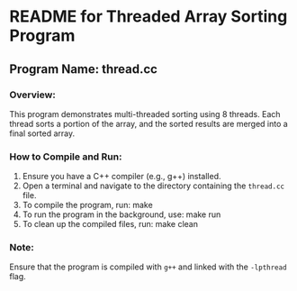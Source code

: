 # README for Threaded Array Sorting Program

## Program Name: thread.cc

### Overview:
   This program demonstrates multi-threaded sorting using 8 threads. Each thread sorts a portion of the array, and the sorted results are merged into a final sorted array.

### How to Compile and Run:
1. Ensure you have a C++ compiler (e.g., g++) installed.
2. Open a terminal and navigate to the directory containing the `thread.cc` file.
3. To compile the program, run:
make
4. To run the program in the background, use:
make run
5. To clean up the compiled files, run:
make clean

### Note:
   Ensure that the program is compiled with `g++` and linked with the `-lpthread` flag.